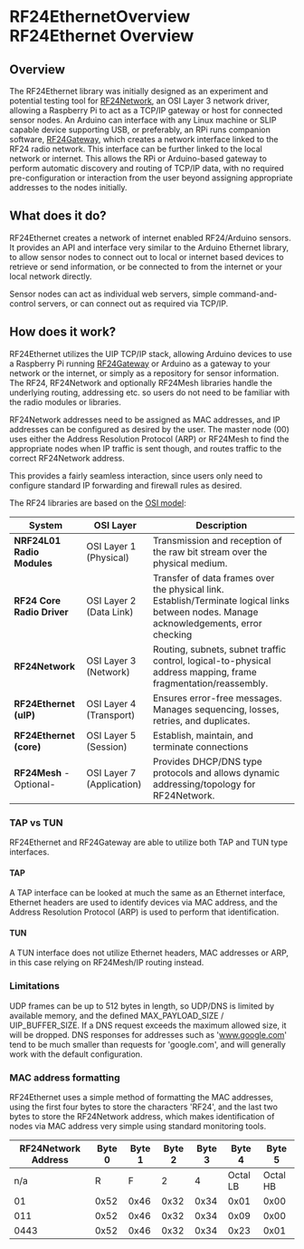 # RF24EthernetOverview RF24Ethernet Overview

## Overview
The RF24Ethernet library was initially designed as an experiment and potential testing tool for [RF24Network](http://nRF24.github.io/RF24Network), an OSI Layer 3 network driver, allowing a Raspberry Pi to
act as a TCP/IP gateway or host for connected sensor nodes. An Arduino can interface with any Linux machine or SLIP capable device supporting USB, or
preferably, an RPi runs companion software, [RF24Gateway](http://nRF24.github.io/RF24Gateway/), which creates a network interface linked to the RF24 radio network. This interface can be
further linked to the local network or internet. This allows the RPi or Arduino-based gateway to perform automatic discovery and routing of TCP/IP data,
with no required pre-configuration or interaction from the user beyond assigning appropriate addresses to the nodes initially.

## What does it do?
RF24Ethernet creates a network of internet enabled RF24/Arduino sensors. It provides an API and interface very similar to the Arduino Ethernet library,
to allow sensor nodes to connect out to local or internet based devices to retrieve or send information, or be connected to from the internet or your
local network directly.

Sensor nodes can act as individual web servers, simple command-and-control servers, or can connect out as required via TCP/IP.


## How does it work?
RF24Ethernet utilizes the UIP TCP/IP stack, allowing Arduino devices to use a Raspberry Pi running [RF24Gateway](http://nRF24.github.io/RF24Gateway/) or Arduino
as a gateway to your network or the internet, or simply as a repository for sensor information. The RF24, RF24Network and optionally RF24Mesh libraries
handle the underlying routing, addressing etc. so users do not need to be familiar with the radio modules or libraries.

RF24Network addresses need to be assigned as MAC addresses, and IP addresses can be configured as desired by the user. The master node (00) uses
either the Address Resolution Protocol (ARP) or RF24Mesh to find the appropriate nodes when IP traffic is sent though, and routes traffic to the correct
RF24Network address.

This provides a fairly seamless interaction, since users only need to configure standard IP forwarding and firewall rules as desired.

The RF24 libraries are based on the [OSI model](http://en.wikipedia.org/wiki/OSI_model):

| System                 | OSI Layer              | Description |
|------------------------|------------------------|---------------------------------------------------------------------------|
| <b>NRF24L01 Radio Modules</b> | OSI Layer 1 (Physical)   | Transmission and reception of the raw bit stream over the physical medium. |
| <b>RF24 Core Radio Driver</b> | OSI Layer 2 (Data Link)  | Transfer of data frames over the physical link. Establish/Terminate logical links between nodes. Manage acknowledgements, error checking |
| <b>RF24Network</b>            | OSI Layer 3 (Network)    | Routing, subnets, subnet traffic control, logical-to-physical address mapping, frame fragmentation/reassembly.|
| <b>RF24Ethernet (uIP)</b>     | OSI Layer 4 (Transport)  | Ensures error-free messages. Manages sequencing, losses, retries, and duplicates. |
| <b>RF24Ethernet (core)</b>    | OSI Layer 5 (Session)    | Establish, maintain, and terminate connections |
| <b>RF24Mesh</b> -Optional-    | OSI Layer 7 (Application)| Provides DHCP/DNS type protocols and allows dynamic addressing/topology for RF24Network.

### TAP vs TUN
RF24Ethernet and RF24Gateway are able to utilize both TAP and TUN type interfaces.

#### TAP
A TAP interface can be looked at much the same as an Ethernet interface, Ethernet headers are used to identify devices via MAC address, and the Address
Resolution Protocol (ARP) is used to perform that identification.

#### TUN
A TUN interface does not utilize Ethernet headers, MAC addresses or ARP, in this case relying on RF24Mesh/IP routing instead.

### Limitations
UDP frames can be up to 512 bytes in length, so UDP/DNS is limited by available memory, and the defined MAX_PAYLOAD_SIZE / UIP_BUFFER_SIZE. If a
DNS request exceeds the maximum allowed size, it will be dropped. DNS responses for addresses such as 'www.google.com' tend to be much smaller than requests
for 'google.com', and will generally work with the default configuration.

### MAC address formatting
RF24Ethernet uses a simple method of formatting the MAC addresses, using the first four bytes to store the characters 'RF24', and the last two bytes to store the
RF24Network address, which makes identification of nodes via MAC address very simple using standard monitoring tools.

| RF24Network Address| Byte 0 | Byte 1 | Byte 2 | Byte 3 | Byte 4 | Byte 5 |
|--------------------|--------|--------|--------|--------|--------|--------|
|      n/a           |   R    |   F    |   2    |   4    |Octal LB|Octal HB|
|      01            |  0x52  |  0x46  |  0x32  |   0x34 |  0x01  |  0x00  |
|      011           |  0x52  |  0x46  |  0x32  |   0x34 |  0x09  |  0x00  |
|      0443          |  0x52  |  0x46  |  0x32  |   0x34 |  0x23  |  0x01  |
